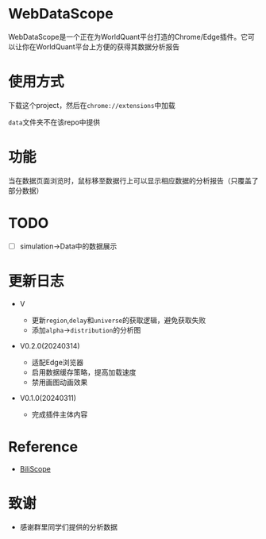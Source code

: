 # WebDataScope
WebDataScope是一个正在为WorldQuant平台打造的Chrome/Edge插件。它可以让你在WorldQuant平台上方便的获得其数据分析报告
<!-- ![](img/screenshot.png) -->


# 使用方式
下载这个project，然后在`chrome://extensions`中加载

`data`文件夹不在该repo中提供

# 功能
当在数据页面浏览时，鼠标移至数据行上可以显示相应数据的分析报告（只覆盖了部分数据）

# TODO
- [ ] simulation->Data中的数据展示

# 更新日志
- V
  - 更新`region`,`delay`和`universe`的获取逻辑，避免获取失败
  - 添加`alpha`->`distribution`的分析图

- V0.2.0(20240314)
  - 适配Edge浏览器
  - 启用数据缓存策略，提高加载速度
  - 禁用画图动画效果

- V0.1.0(20240311)
  - 完成插件主体内容

# Reference
- [BiliScope](https://github.com/gaogaotiantian/biliscope)


# 致谢
- 感谢群里同学们提供的分析数据